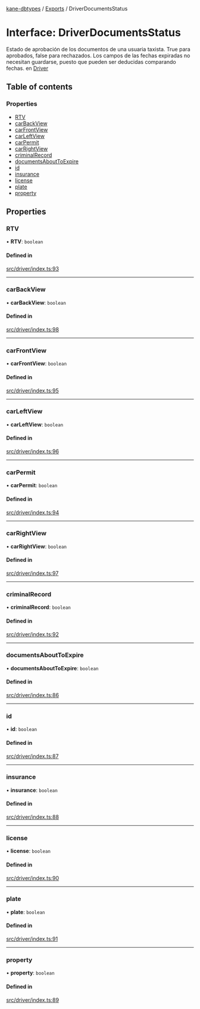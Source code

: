 [kane-dbtypes](../README.md) / [Exports](../modules.md) / DriverDocumentsStatus

# Interface: DriverDocumentsStatus

Estado de aprobación de los documentos de una usuaria taxista.
True para aprobados, false para rechazados.
Los campos de las fechas expiradas no necesitan guardarse, puesto que pueden ser deducidas comparando fechas.
en [Driver](Driver.md)

## Table of contents

### Properties

- [RTV](DriverDocumentsStatus.md#rtv)
- [carBackView](DriverDocumentsStatus.md#carbackview)
- [carFrontView](DriverDocumentsStatus.md#carfrontview)
- [carLeftView](DriverDocumentsStatus.md#carleftview)
- [carPermit](DriverDocumentsStatus.md#carpermit)
- [carRightView](DriverDocumentsStatus.md#carrightview)
- [criminalRecord](DriverDocumentsStatus.md#criminalrecord)
- [documentsAboutToExpire](DriverDocumentsStatus.md#documentsabouttoexpire)
- [id](DriverDocumentsStatus.md#id)
- [insurance](DriverDocumentsStatus.md#insurance)
- [license](DriverDocumentsStatus.md#license)
- [plate](DriverDocumentsStatus.md#plate)
- [property](DriverDocumentsStatus.md#property)

## Properties

### RTV

• **RTV**: `boolean`

#### Defined in

[src/driver/index.ts:93](https://github.com/gatitolabs/kane-dbtypes/blob/1098664/src/driver/index.ts#L93)

___

### carBackView

• **carBackView**: `boolean`

#### Defined in

[src/driver/index.ts:98](https://github.com/gatitolabs/kane-dbtypes/blob/1098664/src/driver/index.ts#L98)

___

### carFrontView

• **carFrontView**: `boolean`

#### Defined in

[src/driver/index.ts:95](https://github.com/gatitolabs/kane-dbtypes/blob/1098664/src/driver/index.ts#L95)

___

### carLeftView

• **carLeftView**: `boolean`

#### Defined in

[src/driver/index.ts:96](https://github.com/gatitolabs/kane-dbtypes/blob/1098664/src/driver/index.ts#L96)

___

### carPermit

• **carPermit**: `boolean`

#### Defined in

[src/driver/index.ts:94](https://github.com/gatitolabs/kane-dbtypes/blob/1098664/src/driver/index.ts#L94)

___

### carRightView

• **carRightView**: `boolean`

#### Defined in

[src/driver/index.ts:97](https://github.com/gatitolabs/kane-dbtypes/blob/1098664/src/driver/index.ts#L97)

___

### criminalRecord

• **criminalRecord**: `boolean`

#### Defined in

[src/driver/index.ts:92](https://github.com/gatitolabs/kane-dbtypes/blob/1098664/src/driver/index.ts#L92)

___

### documentsAboutToExpire

• **documentsAboutToExpire**: `boolean`

#### Defined in

[src/driver/index.ts:86](https://github.com/gatitolabs/kane-dbtypes/blob/1098664/src/driver/index.ts#L86)

___

### id

• **id**: `boolean`

#### Defined in

[src/driver/index.ts:87](https://github.com/gatitolabs/kane-dbtypes/blob/1098664/src/driver/index.ts#L87)

___

### insurance

• **insurance**: `boolean`

#### Defined in

[src/driver/index.ts:88](https://github.com/gatitolabs/kane-dbtypes/blob/1098664/src/driver/index.ts#L88)

___

### license

• **license**: `boolean`

#### Defined in

[src/driver/index.ts:90](https://github.com/gatitolabs/kane-dbtypes/blob/1098664/src/driver/index.ts#L90)

___

### plate

• **plate**: `boolean`

#### Defined in

[src/driver/index.ts:91](https://github.com/gatitolabs/kane-dbtypes/blob/1098664/src/driver/index.ts#L91)

___

### property

• **property**: `boolean`

#### Defined in

[src/driver/index.ts:89](https://github.com/gatitolabs/kane-dbtypes/blob/1098664/src/driver/index.ts#L89)
